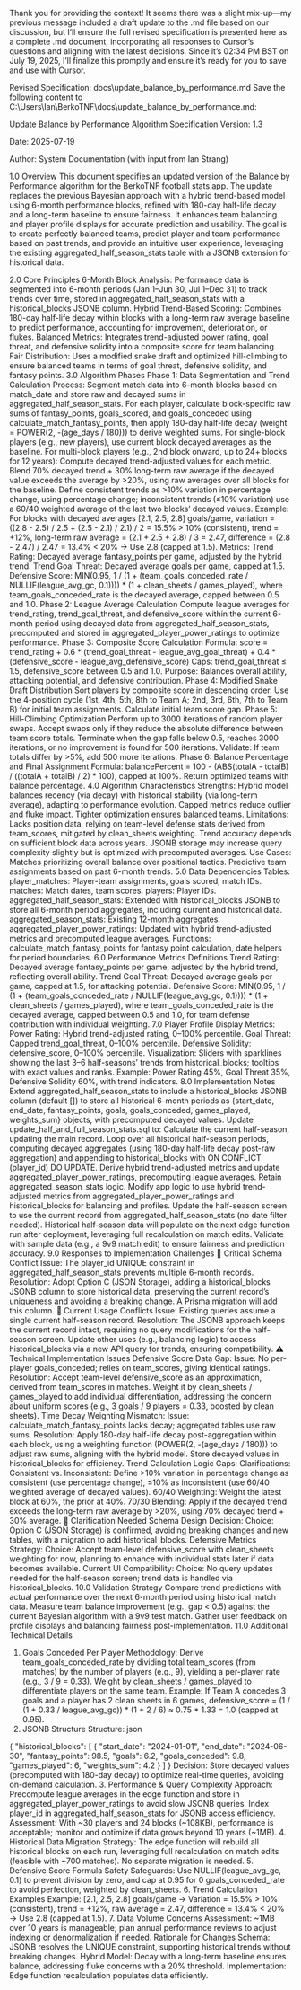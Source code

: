 Thank you for providing the context! It seems there was a slight mix-up—my previous message included a draft update to the .md file based on our discussion, but I’ll ensure the full revised specification is presented here as a complete .md document, incorporating all responses to Cursor’s questions and aligning with the latest decisions. Since it’s 02:34 PM BST on July 19, 2025, I’ll finalize this promptly and ensure it’s ready for you to save and use with Cursor.

Revised Specification: docs\update_balance_by_performance.md
Save the following content to C:\Users\Ian\BerkoTNF\docs\update_balance_by_performance.md:

Update Balance by Performance Algorithm Specification
Version: 1.3

Date: 2025-07-19

Author: System Documentation (with input from Ian Strang)

1.0 Overview
This document specifies an updated version of the Balance by Performance algorithm for the BerkoTNF football stats app. The update replaces the previous Bayesian approach with a hybrid trend-based model using 6-month performance blocks, refined with 180-day half-life decay and a long-term baseline to ensure fairness. It enhances team balancing and player profile displays for accurate prediction and usability. The goal is to create perfectly balanced teams, predict player and team performance based on past trends, and provide an intuitive user experience, leveraging the existing aggregated_half_season_stats table with a JSONB extension for historical data.

2.0 Core Principles
6-Month Block Analysis: Performance data is segmented into 6-month periods (Jan 1–Jun 30, Jul 1–Dec 31) to track trends over time, stored in aggregated_half_season_stats with a historical_blocks JSONB column.
Hybrid Trend-Based Scoring: Combines 180-day half-life decay within blocks with a long-term raw average baseline to predict performance, accounting for improvement, deterioration, or flukes.
Balanced Metrics: Integrates trend-adjusted power rating, goal threat, and defensive solidity into a composite score for team balancing.
Fair Distribution: Uses a modified snake draft and optimized hill-climbing to ensure balanced teams in terms of goal threat, defensive solidity, and fantasy points.
3.0 Algorithm Phases
Phase 1: Data Segmentation and Trend Calculation
Process:
Segment match data into 6-month blocks based on match_date and store raw and decayed sums in aggregated_half_season_stats.
For each player, calculate block-specific raw sums of fantasy_points, goals_scored, and goals_conceded using calculate_match_fantasy_points, then apply 180-day half-life decay (weight = POWER(2, -(age_days / 180))) to derive weighted sums.
For single-block players (e.g., new players), use current block decayed averages as the baseline.
For multi-block players (e.g., 2nd block onward, up to 24+ blocks for 12 years):
Compute decayed trend-adjusted values for each metric.
Blend 70% decayed trend + 30% long-term raw average if the decayed value exceeds the average by >20%, using raw averages over all blocks for the baseline.
Define consistent trends as >10% variation in percentage change, using percentage change; inconsistent trends (≤10% variation) use a 60/40 weighted average of the last two blocks’ decayed values.
Example: For blocks with decayed averages [2.1, 2.5, 2.8] goals/game, variation = ((2.8 - 2.5) / 2.5 + (2.5 - 2.1) / 2.1) / 2 = 15.5% > 10% (consistent), trend = +12%, long-term raw average = (2.1 + 2.5 + 2.8) / 3 = 2.47, difference = (2.8 - 2.47) / 2.47 = 13.4% < 20% → Use 2.8 (capped at 1.5).
Metrics:
Trend Rating: Decayed average fantasy_points per game, adjusted by the hybrid trend.
Trend Goal Threat: Decayed average goals per game, capped at 1.5.
Defensive Score: MIN(0.95, 1 / (1 + (team_goals_conceded_rate / NULLIF(league_avg_gc, 0.1)))) * (1 + clean_sheets / games_played), where team_goals_conceded_rate is the decayed average, capped between 0.5 and 1.0.
Phase 2: League Average Calculation
Compute league averages for trend_rating, trend_goal_threat, and defensive_score within the current 6-month period using decayed data from aggregated_half_season_stats, precomputed and stored in aggregated_player_power_ratings to optimize performance.
Phase 3: Composite Score Calculation
Formula:
score = trend_rating + 0.6 * (trend_goal_threat - league_avg_goal_threat) + 0.4 * (defensive_score - league_avg_defensive_score)
Caps: trend_goal_threat ≤ 1.5, defensive_score between 0.5 and 1.0.
Purpose: Balances overall ability, attacking potential, and defensive contribution.
Phase 4: Modified Snake Draft Distribution
Sort players by composite score in descending order.
Use the 4-position cycle (1st, 4th, 5th, 8th to Team A; 2nd, 3rd, 6th, 7th to Team B) for initial team assignments.
Calculate initial team score gap.
Phase 5: Hill-Climbing Optimization
Perform up to 3000 iterations of random player swaps.
Accept swaps only if they reduce the absolute difference between team score totals.
Terminate when the gap falls below 0.5, reaches 3000 iterations, or no improvement is found for 500 iterations.
Validate: If team totals differ by >5%, add 500 more iterations.
Phase 6: Balance Percentage and Final Assignment
Formula: balancePercent = 100 - (ABS(totalA - totalB) / ((totalA + totalB) / 2) * 100), capped at 100%.
Return optimized teams with balance percentage.
4.0 Algorithm Characteristics
Strengths:
Hybrid model balances recency (via decay) with historical stability (via long-term average), adapting to performance evolution.
Capped metrics reduce outlier and fluke impact.
Tighter optimization ensures balanced teams.
Limitations:
Lacks position data, relying on team-level defense stats derived from team_scores, mitigated by clean_sheets weighting.
Trend accuracy depends on sufficient block data across years.
JSONB storage may increase query complexity slightly but is optimized with precomputed averages.
Use Cases:
Matches prioritizing overall balance over positional tactics.
Predictive team assignments based on past 6-month trends.
5.0 Data Dependencies
Tables:
player_matches: Player-team assignments, goals scored, match IDs.
matches: Match dates, team scores.
players: Player IDs.
aggregated_half_season_stats: Extended with historical_blocks JSONB to store all 6-month period aggregates, including current and historical data.
aggregated_season_stats: Existing 12-month aggregates.
aggregated_player_power_ratings: Updated with hybrid trend-adjusted metrics and precomputed league averages.
Functions: calculate_match_fantasy_points for fantasy point calculation, date helpers for period boundaries.
6.0 Performance Metrics Definitions
Trend Rating: Decayed average fantasy_points per game, adjusted by the hybrid trend, reflecting overall ability.
Trend Goal Threat: Decayed average goals per game, capped at 1.5, for attacking potential.
Defensive Score: MIN(0.95, 1 / (1 + (team_goals_conceded_rate / NULLIF(league_avg_gc, 0.1)))) * (1 + clean_sheets / games_played), where team_goals_conceded_rate is the decayed average, capped between 0.5 and 1.0, for team defense contribution with individual weighting.
7.0 Player Profile Display
Metrics:
Power Rating: Hybrid trend-adjusted rating, 0–100% percentile.
Goal Threat: Capped trend_goal_threat, 0–100% percentile.
Defensive Solidity: defensive_score, 0–100% percentile.
Visualization: Sliders with sparklines showing the last 3–6 half-seasons’ trends from historical_blocks; tooltips with exact values and ranks.
Example: Power Rating 45%, Goal Threat 35%, Defensive Solidity 60%, with trend indicators.
8.0 Implementation Notes
Extend aggregated_half_season_stats to include a historical_blocks JSONB column (default []) to store all historical 6-month periods as {start_date, end_date, fantasy_points, goals, goals_conceded, games_played, weights_sum} objects, with precomputed decayed values.
Update update_half_and_full_season_stats.sql to:
Calculate the current half-season, updating the main record.
Loop over all historical half-season periods, computing decayed aggregates (using 180-day half-life decay post-raw aggregation) and appending to historical_blocks with ON CONFLICT (player_id) DO UPDATE.
Derive hybrid trend-adjusted metrics and update aggregated_player_power_ratings, precomputing league averages.
Retain aggregated_season_stats logic.
Modify app logic to use hybrid trend-adjusted metrics from aggregated_player_power_ratings and historical_blocks for balancing and profiles.
Update the half-season screen to use the current record from aggregated_half_season_stats (no date filter needed).
Historical half-season data will populate on the next edge function run after deployment, leveraging full recalculation on match edits.
Validate with sample data (e.g., a 9v9 match edit) to ensure fairness and prediction accuracy.
9.0 Responses to Implementation Challenges
🚨 Critical Schema Conflict
Issue: The player_id UNIQUE constraint in aggregated_half_season_stats prevents multiple 6-month records.
Resolution: Adopt Option C (JSON Storage), adding a historical_blocks JSONB column to store historical data, preserving the current record’s uniqueness and avoiding a breaking change. A Prisma migration will add this column.
🔄 Current Usage Conflicts
Issue: Existing queries assume a single current half-season record.
Resolution: The JSONB approach keeps the current record intact, requiring no query modifications for the half-season screen. Update other uses (e.g., balancing logic) to access historical_blocks via a new API query for trends, ensuring compatibility.
⚠️ Technical Implementation Issues
Defensive Score Data Gap:
Issue: No per-player goals_conceded; relies on team_scores, giving identical ratings.
Resolution: Accept team-level defensive_score as an approximation, derived from team_scores in matches. Weight it by clean_sheets / games_played to add individual differentiation, addressing the concern about uniform scores (e.g., 3 goals / 9 players = 0.33, boosted by clean sheets).
Time Decay Weighting Mismatch:
Issue: calculate_match_fantasy_points lacks decay; aggregated tables use raw sums.
Resolution: Apply 180-day half-life decay post-aggregation within each block, using a weighting function (POWER(2, -(age_days / 180))) to adjust raw sums, aligning with the hybrid model. Store decayed values in historical_blocks for efficiency.
Trend Calculation Logic Gaps:
Clarifications:
Consistent vs. Inconsistent: Define >10% variation in percentage change as consistent (use percentage change), ≤10% as inconsistent (use 60/40 weighted average of decayed values).
60/40 Weighting: Weight the latest block at 60%, the prior at 40%.
70/30 Blending: Apply if the decayed trend exceeds the long-term raw average by >20%, using 70% decayed trend + 30% average.
🤔 Clarification Needed
Schema Design Decision:
Choice: Option C (JSON Storage) is confirmed, avoiding breaking changes and new tables, with a migration to add historical_blocks.
Defensive Metrics Strategy:
Choice: Accept team-level defensive_score with clean_sheets weighting for now, planning to enhance with individual stats later if data becomes available.
Current UI Compatibility:
Choice: No query updates needed for the half-season screen; trend data is handled via historical_blocks.
10.0 Validation Strategy
Compare trend predictions with actual performance over the next 6-month period using historical match data.
Measure team balance improvement (e.g., gap < 0.5) against the current Bayesian algorithm with a 9v9 test match.
Gather user feedback on profile displays and balancing fairness post-implementation.
11.0 Additional Technical Details
1. Goals Conceded Per Player
Methodology: Derive team_goals_conceded_rate by dividing total team_scores (from matches) by the number of players (e.g., 9), yielding a per-player rate (e.g., 3 / 9 = 0.33). Weight by clean_sheets / games_played to differentiate players on the same team.
Example: If Team A concedes 3 goals and a player has 2 clean sheets in 6 games, defensive_score = (1 / (1 + 0.33 / league_avg_gc)) * (1 + 2 / 6) ≈ 0.75 * 1.33 = 1.0 (capped at 0.95).
2. JSONB Structure
Structure:
json



{
  "historical_blocks": [
    {
      "start_date": "2024-01-01",
      "end_date": "2024-06-30",
      "fantasy_points": 98.5,
      "goals": 6.2,
      "goals_conceded": 9.8,
      "games_played": 6,
      "weights_sum": 4.2
    }
  ]
}
Decision: Store decayed values (precomputed with 180-day decay) to optimize real-time queries, avoiding on-demand calculation.
3. Performance & Query Complexity
Approach: Precompute league averages in the edge function and store in aggregated_player_power_ratings to avoid slow JSONB queries. Index player_id in aggregated_half_season_stats for JSONB access efficiency.
Assessment: With ~30 players and 24 blocks (~108KB), performance is acceptable; monitor and optimize if data grows beyond 10 years (~1MB).
4. Historical Data Migration
Strategy: The edge function will rebuild all historical blocks on each run, leveraging full recalculation on match edits (feasible with ~700 matches). No separate migration is needed.
5. Defensive Score Formula Safety
Safeguards: Use NULLIF(league_avg_gc, 0.1) to prevent division by zero, and cap at 0.95 for 0 goals_conceded_rate to avoid perfection, weighted by clean_sheets.
6. Trend Calculation Examples
Example: [2.1, 2.5, 2.8] goals/game → Variation = 15.5% > 10% (consistent), trend = +12%, raw average = 2.47, difference = 13.4% < 20% → Use 2.8 (capped at 1.5).
7. Data Volume Concerns
Assessment: ~1MB over 10 years is manageable; plan annual performance reviews to adjust indexing or denormalization if needed.
Rationale for Changes
Schema: JSONB resolves the UNIQUE constraint, supporting historical trends without breaking changes.
Hybrid Model: Decay with a long-term baseline ensures balance, addressing fluke concerns with a 20% threshold.
Implementation: Edge function recalculation populates data efficiently.